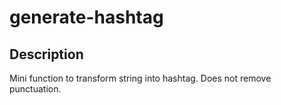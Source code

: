 # generate-hashtag
## Description
Mini function to transform string into hashtag. Does not remove punctuation.
